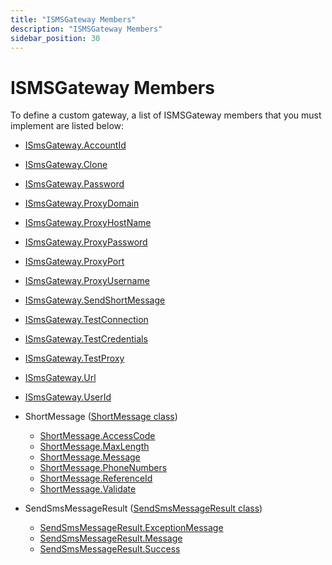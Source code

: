 ```yaml
---
title: "ISMSGateway Members"
description: "ISMSGateway Members"
sidebar_position: 30
---
```


# ISMSGateway Members

To define a custom gateway, a list of ISMSGateway members that you must implement are listed below:

- [ISmsGateway.AccountId](/docs/directorymanager/11.0/admincenter/smsgateway/custom/accountid.md)
- [ISmsGateway.Clone](/docs/directorymanager/11.0/admincenter/smsgateway/custom/clone.md)
- [ISmsGateway.Password](/docs/directorymanager/11.0/admincenter/smsgateway/custom/password.md)
- [ISmsGateway.ProxyDomain](/docs/directorymanager/11.0/admincenter/smsgateway/custom/proxydomain.md)
- [ISmsGateway.ProxyHostName](/docs/directorymanager/11.0/admincenter/smsgateway/custom/proxyhostname.md)
- [ISmsGateway.ProxyPassword](/docs/directorymanager/11.0/admincenter/smsgateway/custom/proxypassword.md)
- [ISmsGateway.ProxyPort](/docs/directorymanager/11.0/admincenter/smsgateway/custom/proxyport.md)
- [ISmsGateway.ProxyUsername](/docs/directorymanager/11.0/admincenter/smsgateway/custom/proxyusername.md)
- [ISmsGateway.SendShortMessage](/docs/directorymanager/11.0/admincenter/smsgateway/custom/sendshortmessage.md)
- [ISmsGateway.TestConnection](/docs/directorymanager/11.0/admincenter/smsgateway/custom/testconnection.md)
- [ISmsGateway.TestCredentials](/docs/directorymanager/11.0/admincenter/smsgateway/custom/testcredentials.md)
- [ISmsGateway.TestProxy](/docs/directorymanager/11.0/admincenter/smsgateway/custom/testproxy.md)
- [ISmsGateway.Url](/docs/directorymanager/11.0/admincenter/smsgateway/custom/url.md)
- [ISmsGateway.UserId](/docs/directorymanager/11.0/admincenter/smsgateway/custom/userid.md)

- ShortMessage
  ([ShortMessage class](/docs/directorymanager/11.0/admincenter/smsgateway/custom/class/class.md))

    - [ShortMessage.AccessCode](/docs/directorymanager/11.0/admincenter/smsgateway/custom/class/accesscode.md)
    - [ShortMessage.MaxLength](/docs/directorymanager/11.0/admincenter/smsgateway/custom/class/maxlength.md)
    - [ShortMessage.Message](/docs/directorymanager/11.0/admincenter/smsgateway/custom/class/message.md)
    - [ShortMessage.PhoneNumbers](/docs/directorymanager/11.0/admincenter/smsgateway/custom/class/phonenumbers.md)
    - [ShortMessage.ReferenceId](/docs/directorymanager/11.0/admincenter/smsgateway/custom/class/referenceid.md)
    - [ShortMessage.Validate](/docs/directorymanager/11.0/admincenter/smsgateway/custom/class/validate.md)

- SendSmsMessageResult
  ([SendSmsMessageResult class](/docs/directorymanager/11.0/admincenter/smsgateway/custom/class/class_1.md))
    - [SendSmsMessageResult.ExceptionMessage](/docs/directorymanager/11.0/admincenter/smsgateway/custom/class/exceptionmessage.md)
    - [SendSmsMessageResult.Message](/docs/directorymanager/11.0/admincenter/smsgateway/custom/class/message_1.md)
    - [SendSmsMessageResult.Success](/docs/directorymanager/11.0/admincenter/smsgateway/custom/class/success.md)
